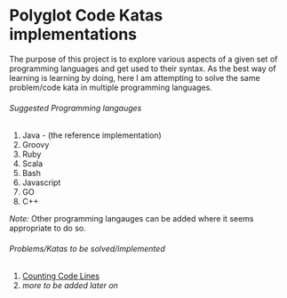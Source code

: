 # Polyglot Code Katas implementations
The purpose of this project is to explore various aspects of a given set of programming languages and get used to their syntax. As the best way of learning is learning by doing, here I am attempting to solve the same problem/code kata in multiple programming languages.

###### Suggested Programming langauges
1. Java - (the reference implementation)
2. Groovy
3. Ruby
4. Scala
5. Bash
6. Javascript
7. GO
8. C++

_Note:_ Other programming langauges can be added where it seems appropriate to do so.


###### Problems/Katas to be solved/implemented
1. [Counting Code Lines](http://codekata.com/kata/kata13-counting-code-lines)
2. _more to be added later on_